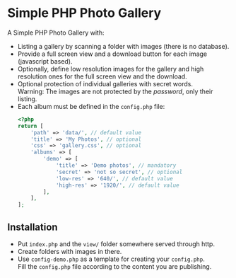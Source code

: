 # Simple PHP Photo Gallery

A Simple PHP Photo Gallery with:

- Listing a gallery by scanning a folder with images (there is no database).
- Provide a full screen view and a download button for each image (javascript based).
- Optionally, define low resolution images for the gallery and high resolution ones for the full screen view and the download.
- Optional protection of individual galleries with secret words.  
  Warning: The images are not protected by the _password_, only their listing.
- Each album must be defined in the `config.php` file:  
  ```php
  <?php
  return [
      'path' => 'data/', // default value
      'title' => 'My Photos', // optional
      'css' => 'gallery.css', // optional
      'albums' => [
          'demo' => [
              'title' => 'Demo photos', // mandatory
              'secret' => 'not so secret', // optional
              'low-res' => '640/', // default value
              'high-res' => '1920/', // default value
          ],
      ],
  ];
  ```

## Installation

- Put `index.php` and the `view/` folder somewhere served through http.
- Create folders with images in there.
- Use `config-demo.php` as a template for creating your `config.php`.  
  Fill the `config.php` file according to the content you are publishing.
